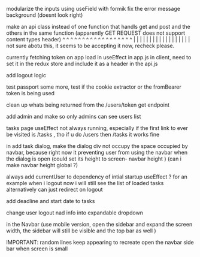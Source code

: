 modularize the inputs using useField with formik
fix the error message background (doesnt look right)

make an api class instead of one function that handls get and post and the others in the same function (apparently GET REQUEST does not support content types header)
^ ^ ^ ^ ^ ^ ^ ^ ^ ^ ^ ^ ^ ^ ^ ^ ^ ^
| | | | | | | | | | | | | | | | | |
not sure abotu this, it seems to be accepting it now, recheck please.

currently fetching token on app load in useEffect in app.js in client, need to set it in the redux store and include it as a header in the api.js

add logout logic

test passport some more, test if the cookie extractor or the fromBearer token is being used

clean up whats being returned from the /users/token get endpoint

add admin and make so only admins can see users list

tasks page useEffect not always running, especially if the first link to ever be visited is /tasks , tho if u do /users then /tasks it works fine

in add task dialog, make the dialog div not occupy the space occupied by navbar, because right now it preventing user from using the navbar when the dialog is open (could set its height to screen- navbar height ) (can i make navbar height global ?)

always add currentUser to dependency of intial startup useEffect ? for an example when i logout now i will still see the list of loaded tasks
alternatively can just redirect on logout

add deadline and start date to tasks

change user logout nad info into expandable dropdown

in the Navbar (use mobile version, open the sidebar and expand the screen width, the sidebar will still be visible and the top bar as well
)



IMPORTANT: random lines keep appearing to recreate open the navbar side bar when screen is small